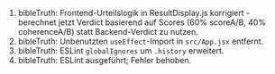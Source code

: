 1) bibleTruth: Frontend-Urteilslogik in ResultDisplay.js korrigiert - berechnet jetzt Verdict basierend auf Scores (60% scoreA/B, 40% coherenceA/B) statt Backend-Verdict zu nutzen.
2) bibleTruth: Unbenutzten `useEffect`-Import in `src/App.jsx` entfernt.
3) bibleTruth: ESLint `globalIgnores` um `.history` erweitert.
4) bibleTruth: ESLint ausgeführt; Fehler behoben.



